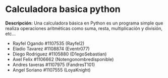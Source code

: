 # Calculadora basica python

**Descripción:** Una calculadora básica en Python es un programa simple que realiza operaciones aritméticas como suma, resta, multiplicación y división, etc...

- Rayfel Ogando #1107535 (Rayfel2)
- Eladio Tavarez #1108874 (Eventr077)
- Diego Rodriguez #1105880 (D1egoSebastian)
- Axel Felix #1106662 (Notengonombredisponible)
- Andres taveras #1107975 (FandresT101)
- Angel Soriano #1107555 (LoyaKnight)
